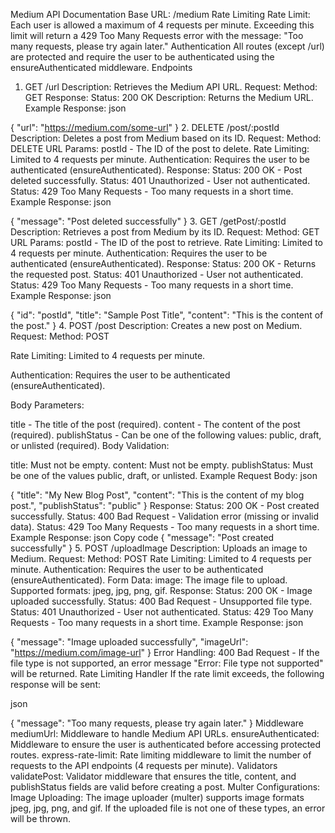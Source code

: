 
Medium API Documentation
Base URL: /medium
Rate Limiting
Rate Limit: Each user is allowed a maximum of 4 requests per minute. Exceeding this limit will return a 429 Too Many Requests error with the message: "Too many requests, please try again later."
Authentication
All routes (except /url) are protected and require the user to be authenticated using the ensureAuthenticated middleware.
Endpoints
1. GET /url
Description:
Retrieves the Medium API URL.
Request:
Method: GET
Response:
Status: 200 OK
Description: Returns the Medium URL.
Example Response:
json

{
  "url": "https://medium.com/some-url"
}
2. DELETE /post/:postId
Description:
Deletes a post from Medium based on its ID.
Request:
Method: DELETE
URL Params:
postId - The ID of the post to delete.
Rate Limiting: Limited to 4 requests per minute.
Authentication: Requires the user to be authenticated (ensureAuthenticated).
Response:
Status: 200 OK - Post deleted successfully.
Status: 401 Unauthorized - User not authenticated.
Status: 429 Too Many Requests - Too many requests in a short time.
Example Response:
json

{
  "message": "Post deleted successfully"
}
3. GET /getPost/:postId
Description:
Retrieves a post from Medium by its ID.
Request:
Method: GET
URL Params:
postId - The ID of the post to retrieve.
Rate Limiting: Limited to 4 requests per minute.
Authentication: Requires the user to be authenticated (ensureAuthenticated).
Response:
Status: 200 OK - Returns the requested post.
Status: 401 Unauthorized - User not authenticated.
Status: 429 Too Many Requests - Too many requests in a short time.
Example Response:
json

{
  "id": "postId",
  "title": "Sample Post Title",
  "content": "This is the content of the post."
}
4. POST /post
Description:
Creates a new post on Medium.
Request:
Method: POST

Rate Limiting: Limited to 4 requests per minute.

Authentication: Requires the user to be authenticated (ensureAuthenticated).

Body Parameters:

title - The title of the post (required).
content - The content of the post (required).
publishStatus - Can be one of the following values: public, draft, or unlisted (required).
Body Validation:

title: Must not be empty.
content: Must not be empty.
publishStatus: Must be one of the values public, draft, or unlisted.
Example Request Body:
json

{
  "title": "My New Blog Post",
  "content": "This is the content of my blog post.",
  "publishStatus": "public"
}
Response:
Status: 200 OK - Post created successfully.
Status: 400 Bad Request - Validation error (missing or invalid data).
Status: 429 Too Many Requests - Too many requests in a short time.
Example Response:
json
Copy code
{
  "message": "Post created successfully"
}
5. POST /uploadImage
Description:
Uploads an image to Medium.
Request:
Method: POST
Rate Limiting: Limited to 4 requests per minute.
Authentication: Requires the user to be authenticated (ensureAuthenticated).
Form Data:
image: The image file to upload. Supported formats: jpeg, jpg, png, gif.
Response:
Status: 200 OK - Image uploaded successfully.
Status: 400 Bad Request - Unsupported file type.
Status: 401 Unauthorized - User not authenticated.
Status: 429 Too Many Requests - Too many requests in a short time.
Example Response:
json

{
  "message": "Image uploaded successfully",
  "imageUrl": "https://medium.com/image-url"
}
Error Handling:
400 Bad Request - If the file type is not supported, an error message "Error: File type not supported" will be returned.
Rate Limiting Handler
If the rate limit exceeds, the following response will be sent:

json

{
  "message": "Too many requests, please try again later."
}
Middleware
mediumUrl: Middleware to handle Medium API URLs.
ensureAuthenticated: Middleware to ensure the user is authenticated before accessing protected routes.
express-rate-limit: Rate limiting middleware to limit the number of requests to the API endpoints (4 requests per minute).
Validators
validatePost: Validator middleware that ensures the title, content, and publishStatus fields are valid before creating a post.
Multer Configurations:
Image Uploading: The image uploader (multer) supports image formats jpeg, jpg, png, and gif. If the uploaded file is not one of these types, an error will be thrown.
